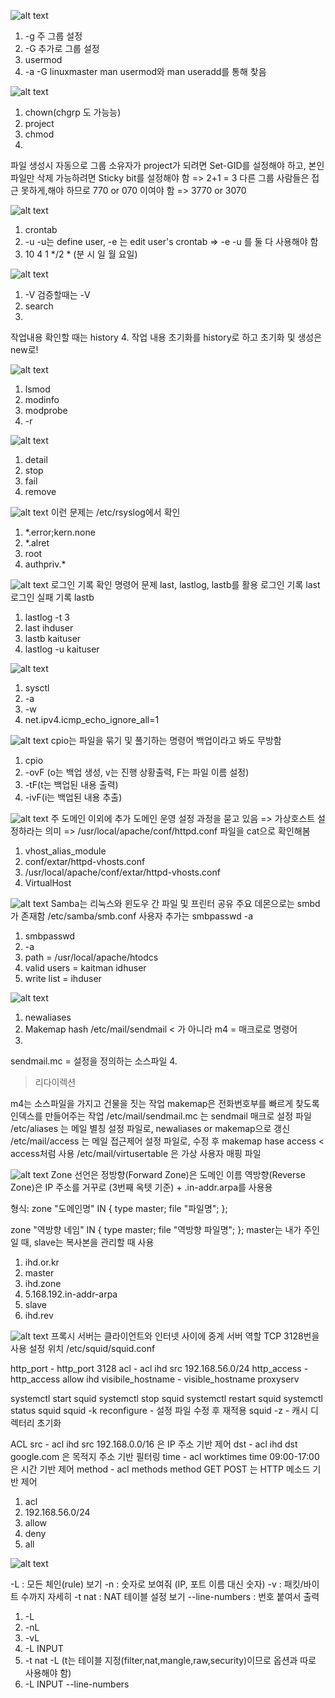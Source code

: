 ![alt text](image-3.png)
1. -g 주 그룹 설정
2. -G 추가로 그룹 설정
3. usermod 
4. -a -G  linuxmaster
man usermod와 man useradd를 통해 찾음

![alt text](image-4.png)
1. chown(chgrp 도 가능능)
2. project 
3. chmod
4. 
파일 생성시 자동으로 그룹 소유자가 project가 되려면 Set-GID를 설정해야 하고, 본인 파일만 삭제 가능하려면 Sticky bit를 설정해야 함
=> 2+1 = 3
다른 그룹 사람들은 접근 못하게,해야 하므로 770 or 070 이여야 함
=> 3770 or 3070

![alt text](image-5.png)
1. crontab
2. -u
-u는 define user, -e 는 edit user's crontab
=> -e -u 를 둘 다 사용해야 함
3. 10 4 1 */2 * (분 시 일 월 요일)

![alt text](image-6.png)
1. -V
검증할때는 -V
2. search
3. 
작업내용 확인할 때는 history
4. 
작업 내용 초기화를 history로 하고 초기화 및 생성은 new로!

![alt text](image-7.png)
1. lsmod
2. modinfo
3. modprobe
4. -r 

![alt text](image-8.png)
1. detail
2. stop
3. fail
4. remove

![alt text](image-9.png)
이런 문제는 /etc/rsyslog에서 확인
1. *.error;kern.none
2. *.alret
3. root
4. authpriv.*

![alt text](image-10.png)
로그인 기록 확인 명령어 문제
last, lastlog, lastb를 활용
로그인 기록 last
로그인 실패 기록 lastb
1. lastlog -t 3
2. last ihduser
3. lastb kaituser
4. lastlog -u kaituser

![alt text](image-11.png)
1. sysctl
2. -a
3. -w
4. net.ipv4.icmp_echo_ignore_all=1

![alt text](image-12.png)
cpio는 파일을 묶기 및 풀기하는 명령어 백업이라고 봐도 무방함
1. cpio 
2. -ovF (o는 백업 생성, v는 진행 상황출력, F는 파일 이름 설정)
3. -tF(t는 백업된 내용 출력)
4. -ivF(i는 백업된 내용 추출)

![alt text](image-13.png)
주 도메인 이외에 추가 도메인 운영 설정 과정을 묻고 있음
=> 가상호스트 설정하라는 의미
=> /usr/local/apache/conf/httpd.conf 파일을 cat으로 확인해봄
1. vhost_alias_module
2. conf/extar/httpd-vhosts.conf
3. /usr/local/apache/conf/extar/httpd-vhosts.conf
4. VirtualHost

![alt text](image-14.png)
Samba는 리눅스와 윈도우 간 파일 및 프린터 공유
주요 데몬으로는 smbd가 존재함
/etc/samba/smb.conf
사용자 추가는 smbpasswd -a
1. smbpasswd
2. -a
3. path = /usr/local/apache/htodcs
4. valid users = kaitman idhuser
5. write list = ihduser

![alt text](image-15.png)
1. newaliases
2. Makemap hash /etc/mail/sendmail < 가 아니라
m4 = 매크로로 명령어
3. 
sendmail.mc = 설정을 정의하는 소스파일
4. 
> 리다이렉션

m4는 소스파일을 가지고 건물을 짓는 작업
makemap은 전화번호부를 빠르게 찾도록 인덱스를 만들어주는 작업
/etc/mail/sendmail.mc 는 sendmail 매크로 설정 파일
/etc/aliases 는 메일 별칭 설정 파일로, newaliases or makemap으로 갱신
/etc/mail/access 는 메일 접근제어 설정 파일로, 수정 후 makemap hase access < access처럼 사용
/etc/mail/virtusertable 은 가상 사용자 매핑 파일

![alt text](image-16.png)
Zone 선언은
정방향(Forward Zone)은 도메인 이름
역방향(Reverse Zone)은 IP 주소를 거꾸로 (3번째 옥텟 기준) + .in-addr.arpa를 사용용

형식:
zone "도메인명" IN {
    type master;
    file "파일명";
};

zone "역방향 네임" IN {
    type master;
    file "역방향 파일명";
};
master는 내가 주인일 때, slave는 복사본을 관리할 때 사용
1. ihd.or.kr
2. master
3. ihd.zone
4. 5.168.192.in-addr-arpa
5. slave
6. ihd.rev

![alt text](image-17.png)
프록시 서버는 클라이언트와 인터넷 사이에 중계 서버 역할
TCP 3128번을 사용
설정 위치 /etc/squid/squid.conf

http_port - http_port 3128
acl - acl ihd src 192.168.56.0/24
http_access - http_access allow ihd
visibile_hostname - visible_hostname proxyserv

systemctl start squid
systemctl stop squid
systemctl restart squid
systemctl status squid
squid -k reconfigure - 설정 파일 수정 후 재적용
squid -z - 캐시 디렉터리 초기화

ACL
src - acl ihd src 192.168.0.0/16 은 IP 주소 기반 제어
dst - acl ihd dst google.com 은 목적지 주소 기반 필터링
time - acl worktimes time 09:00-17:00 은 시간 기반 제어
method - acl methods method GET POST 는 HTTP 메소드 기반 제어

1. acl
2. 192.168.56.0/24
3. allow
4. deny
5. all

![alt text](image-18.png)

-L : 모든 체인(rule) 보기
-n : 숫자로 보여줘 (IP, 포트 이름 대신 숫자)
-v : 패킷/바이트 수까지 자세히
-t nat : NAT 테이블 설정 보기
--line-numbers : 번호 붙여서 출력
1. -L
2. -nL
3. -vL
4. -L INPUT
5. -t nat -L (t는 테이블 지정(filter,nat,mangle,raw,security)이므로 옵션과 따로 사용해야 함)
6. -L INPUT --line-numbers
